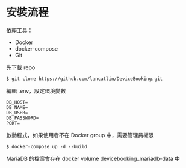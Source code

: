 # 安裝流程
依賴工具：
- Docker
- docker-compose
- Git

先下載 repo
```
$ git clone https://github.com/lancatlin/DeviceBooking.git
```

編輯 .env，設定環境變數  

```
DB_HOST=
DB_NAME=
DB_USER=
DB_PASSWORD=
PORT=
```

啟動程式，如果使用者不在 Docker group 中，需要管理員權限  

```
$ docker-compose up -d --build
```

MariaDB 的檔案會存在 docker volume devicebooking_mariadb-data 中
